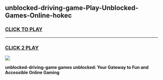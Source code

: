 
## unblocked-driving-game-Play-Unblocked-Games-Online-hokec
<h3>
<a href="https://premium76.site?title=unblocked-driving-game&ref=25A">CLICK TO PLAY</a></h3>
<hr>

<h3>
<a href="https://premium76.site?title=unblocked-driving-game&ref=25A">CLICK 2 PLAY</a>
  
</h3>

<a href="https://premium76.site?title=unblocked-driving-game&ref=25A"><img src="https://clearcache.store/games.png"></a>


**unblocked-driving-game games unblocked: Your Gateway to Fun and Accessible Online Gaming**
